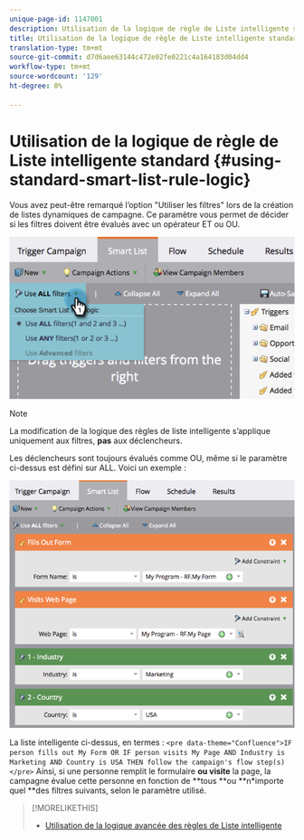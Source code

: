 ```yaml
---
unique-page-id: 1147001
description: Utilisation de la logique de règle de Liste intelligente standard - Documentation sur le marketing - Documentation du produit
title: Utilisation de la logique de règle de Liste intelligente standard
translation-type: tm+mt
source-git-commit: d7d6aee63144c472e02fe0221c4a164183d04dd4
workflow-type: tm+mt
source-wordcount: '129'
ht-degree: 0%

---
```



# Utilisation de la logique de règle de Liste intelligente standard {#using-standard-smart-list-rule-logic}

Vous avez peut-être remarqué l’option &quot;Utiliser les filtres&quot; lors de la création de listes dynamiques de campagne. Ce paramètre vous permet de décider si les filtres doivent être évalués avec un opérateur ET ou OU.

![](assets/image2014-9-22-14-3a12-3a42.png)

>[!NOTE]
>
>La modification de la logique des règles de liste intelligente s’applique uniquement aux filtres, **pas** aux déclencheurs.

Les déclencheurs sont toujours évalués comme OU, même si le paramètre ci-dessus est défini sur ALL.  Voici un exemple :

![](assets/image2014-9-22-14-3a12-3a57.png)

La liste intelligente ci-dessus, en termes :
`<pre data-theme="Confluence">IF person fills out My Form OR IF person visits My Page AND Industry is Marketing AND Country is USA THEN follow the campaign's flow step(s)</pre>` Ainsi, si une personne remplit le formulaire **ou visite** la page, la campagne évalue cette personne en fonction de **tous **ou **n*importe quel **des filtres suivants, selon le paramètre utilisé.

>[!MORELIKETHIS]
>
>* [Utilisation de la logique avancée des règles de Liste intelligente](../../../../product-docs/core-marketo-concepts/smart-lists-and-static-lists/using-smart-lists/using-advanced-smart-list-rule-logic.md)

>



